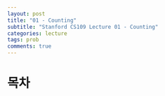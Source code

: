 ```yaml
---
layout: post
title: "01 - Counting"
subtitle: "Stanford CS109 Lecture 01 - Counting"
categories: lecture
tags: prob
comments: true
---
```


# 목차
